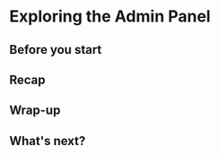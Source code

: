 # Exploring the Admin Panel

<primary-label ref="tutorial"/>
<secondary-label ref="wip"/>
<secondary-label ref="totsudo"/>
<secondary-label ref="admin"/>
<include from="library.md" element-id="wip"/>

## Before you start

## Recap

## Wrap-up

## What's next?